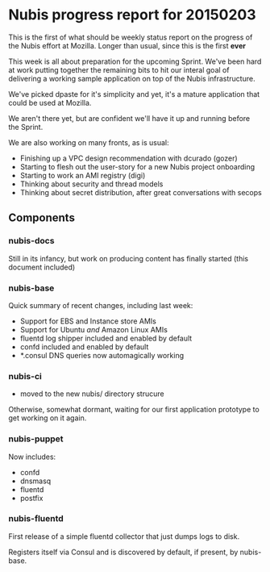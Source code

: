 # Nubis progress report for 20150203

This is the first of what should be weekly status report on the progress of the Nubis effort at Mozilla. Longer than usual, since this is the first **ever**

This week is all about preparation for the upcoming Sprint. We've been hard at work putting together the remaining bits to hit our interal goal of delivering a working sample application on top of the Nubis infrastructure.

We've picked dpaste for it's simplicity and yet, it's a mature application that could be used at Mozilla.

We aren't there yet, but are confident we'll have it up and running before the Sprint.

We are also working on many fronts, as is usual:

 * Finishing up a VPC design recommendation with dcurado (gozer)
 * Starting to flesh out the user-story for a new Nubis project onboarding
 * Starting to work an AMI registry (digi)
 * Thinking about security and thread models
 * Thinking about secret distribution, after great conversations with secops

## Components

### nubis-docs

Still in its infancy, but work on producing content has finally started (this document included)

### nubis-base

Quick summary of recent changes, including last week:

* Support for EBS and Instance store AMIs
* Support for Ubuntu *and* Amazon Linux AMIs
* fluentd log shipper included and enabled by default
* confd included and enabled by default
* *.consul DNS queries now automagically working

### nubis-ci

* moved to the new nubis/ directory strucure

Otherwise, somewhat dormant, waiting for our first application prototype to get working on it again.

### nubis-puppet

Now includes:

 * confd
 * dnsmasq
 * fluentd
 * postfix

### nubis-fluentd

First release of a simple fluentd collector that just dumps logs to disk.

Registers itself via Consul and is discovered by default, if present, by nubis-base.